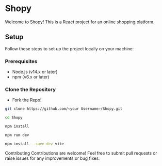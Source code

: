 # Shopy

Welcome to Shopy! This is a React project for an online shopping platform.

## Setup

Follow these steps to set up the project locally on your machine:

### Prerequisites

- Node.js (v14.x or later)
- npm (v6.x or later)

### Clone the Repository

- Fork the Repo!

```bash
git clone https://github.com/<your Username>/Shopy.git
```

```bash
cd Shopy
```

```bash
npm install
```


```bash
npm run dev
```

```bash
npm install --save-dev vite
```

Contributing
Contributions are welcome! Feel free to submit pull requests or raise issues for any improvements or bug fixes.
